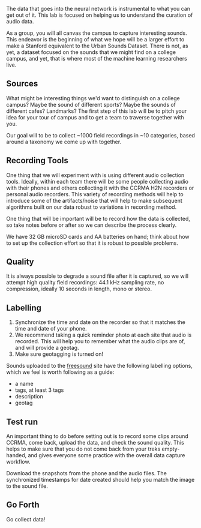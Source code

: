 The data that goes into the neural network is instrumental to what you can get out of it. This lab is focused on helping us to understand the curation of audio data. 

As a group, you will all canvas the campus to capture interesting  sounds. This endeavor is the beginning of what we hope will be a larger effort to make a Stanford equivalent to the Urban Sounds Dataset. There is not, as yet, a dataset focused on the sounds that we might find on a college campus, and yet, that is where most of the machine learning researchers live. 

## Sources

What might be interesting things we'd want to distinguish on a college campus? Maybe the sound of different sports? Maybe the sounds of different cafes? Landmarks? The first step of this lab will be to pitch your idea for your tour of campus and to get a team to traverse together with you.

Our goal will to be to collect ~1000 field recordings in ~10 categories, based around a taxonomy we come up with together.

## Recording Tools

One thing that we will experiment with is using different audio collection tools. Ideally, within each team there will be some people collecting audio with their phones and others collecting it with the CCRMA H2N recorders or personal audio recorders. This variety of recording methods will help to introduce some of the artifacts/noise that will help to make subsequent algorithms built on our data robust to variations in recording method. 

One thing that will be important will be to record how the data is collected, so take notes before or after so we can describe the process clearly.

We have 32 GB microSD cards and AA batteries on hand; think about how to set up the collection effort so that it is robust to possible problems.

## Quality

It is always possible to degrade a sound file after it is captured, so we will attempt high quality field recordings: 44.1 kHz sampling rate, no compression, ideally 10 seconds in length, mono or stereo.

## Labelling

1. Synchronize the time and date on the recorder so that it matches the time and date of your phone. 
2. We recommend taking a quick reminder photo at each site that audio is recorded. This will help you to remember what the audio clips are of, and will provide a geotag.
3. Make sure geotagging is turned on!


Sounds uploaded to the [freesound](http://freesound.org) site have the following labelling options, which we feel is worth following as a guide:

* a name
* tags, at least 3 tags
* description
* geotag


## Test run

An important thing to do before setting out is to record some clips around CCRMA, come back, upload the data, and check the sound quality. This helps to make sure that you do not come back from your treks empty-handed, and gives everyone some practice with the overall data capture workflow.

Download the snapshots from the phone and the audio files. The synchronized timestamps for date created should help you match the image to the sound file.

## Go Forth

Go collect data!
